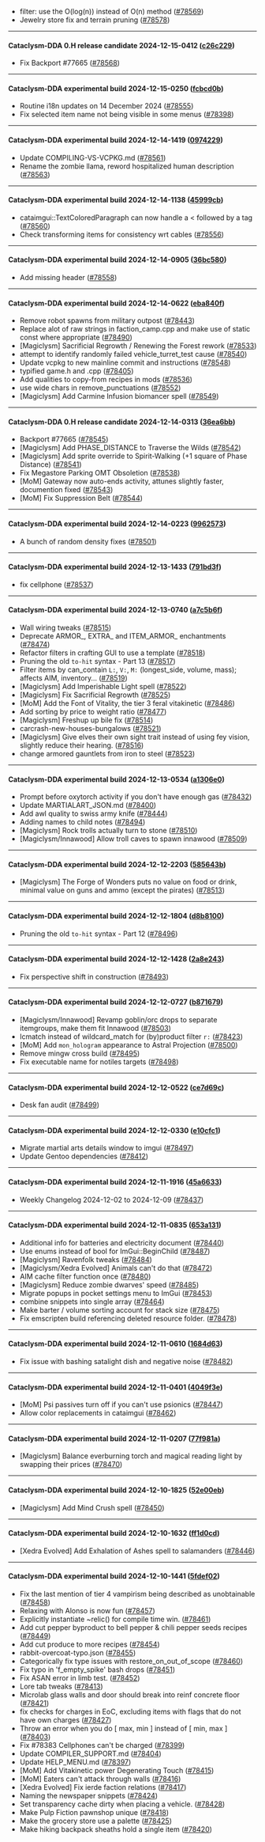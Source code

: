 * filter: use the O(log(n)) instead of O(n) method ([#78569](https://github.com/CleverRaven/Cataclysm-DDA/pull/78569))
* Jewelry store fix and terrain pruning ([#78578](https://github.com/CleverRaven/Cataclysm-DDA/pull/78578))

---

#### Cataclysm-DDA 0.H release candidate 2024-12-15-0412 ([c26c229](https://github.com/CleverRaven/Cataclysm-DDA/releases/tag/cdda-0.H-2024-12-15-0412))

* Fix Backport #77665 ([#78568](https://github.com/CleverRaven/Cataclysm-DDA/pull/78568))

---

#### Cataclysm-DDA experimental build 2024-12-15-0250 ([fcbcd0b](https://github.com/CleverRaven/Cataclysm-DDA/releases/tag/cdda-experimental-2024-12-15-0250))

* Routine i18n updates on 14 December 2024 ([#78555](https://github.com/CleverRaven/Cataclysm-DDA/pull/78555))
* Fix selected item name not being visible in some menus ([#78398](https://github.com/CleverRaven/Cataclysm-DDA/pull/78398))

---

#### Cataclysm-DDA experimental build 2024-12-14-1419 ([0974229](https://github.com/CleverRaven/Cataclysm-DDA/releases/tag/cdda-experimental-2024-12-14-1419))

* Update COMPILING-VS-VCPKG.md ([#78561](https://github.com/CleverRaven/Cataclysm-DDA/pull/78561))
* Rename the zombie llama, reword hospitalized human description ([#78563](https://github.com/CleverRaven/Cataclysm-DDA/pull/78563))

---

#### Cataclysm-DDA experimental build 2024-12-14-1138 ([45999cb](https://github.com/CleverRaven/Cataclysm-DDA/releases/tag/cdda-experimental-2024-12-14-1138))

* cataimgui::TextColoredParagraph can now handle a < followed by a tag ([#78560](https://github.com/CleverRaven/Cataclysm-DDA/pull/78560))
* Check transforming items for consistency wrt cables ([#78556](https://github.com/CleverRaven/Cataclysm-DDA/pull/78556))

---

#### Cataclysm-DDA experimental build 2024-12-14-0905 ([36bc580](https://github.com/CleverRaven/Cataclysm-DDA/releases/tag/cdda-experimental-2024-12-14-0905))

* Add missing <cwctype> header ([#78558](https://github.com/CleverRaven/Cataclysm-DDA/pull/78558))

---

#### Cataclysm-DDA experimental build 2024-12-14-0622 ([eba840f](https://github.com/CleverRaven/Cataclysm-DDA/releases/tag/cdda-experimental-2024-12-14-0622))

* Remove robot spawns from military outpost ([#78443](https://github.com/CleverRaven/Cataclysm-DDA/pull/78443))
* Replace alot of raw strings in faction_camp.cpp and make use of static const where appropriate ([#78490](https://github.com/CleverRaven/Cataclysm-DDA/pull/78490))
* [Magiclysm] Sacrificial Regrowth / Renewing the Forest rework ([#78533](https://github.com/CleverRaven/Cataclysm-DDA/pull/78533))
* attempt to identify randomly failed vehicle_turret_test cause ([#78540](https://github.com/CleverRaven/Cataclysm-DDA/pull/78540))
* Update vcpkg to new mainline commit and instructions ([#78548](https://github.com/CleverRaven/Cataclysm-DDA/pull/78548))
* typified game.h and .cpp ([#78405](https://github.com/CleverRaven/Cataclysm-DDA/pull/78405))
* Add qualities to copy-from recipes in mods ([#78536](https://github.com/CleverRaven/Cataclysm-DDA/pull/78536))
* use wide chars in remove_punctuations ([#78552](https://github.com/CleverRaven/Cataclysm-DDA/pull/78552))
* [Magiclysm] Add Carmine Infusion biomancer spell ([#78549](https://github.com/CleverRaven/Cataclysm-DDA/pull/78549))

---

#### Cataclysm-DDA 0.H release candidate 2024-12-14-0313 ([36ea6bb](https://github.com/CleverRaven/Cataclysm-DDA/releases/tag/cdda-0.H-2024-12-14-0313))

* Backport #77665 ([#78545](https://github.com/CleverRaven/Cataclysm-DDA/pull/78545))
* [Magiclysm] Add PHASE_DISTANCE to Traverse the Wilds ([#78542](https://github.com/CleverRaven/Cataclysm-DDA/pull/78542))
* [Magiclysm] Add sprite override to Spirit-Walking (+1 square of Phase Distance) ([#78541](https://github.com/CleverRaven/Cataclysm-DDA/pull/78541))
* Fix Megastore Parking OMT Obsoletion ([#78538](https://github.com/CleverRaven/Cataclysm-DDA/pull/78538))
* [MoM] Gateway now auto-ends activity, attunes slightly faster, documention fixed ([#78543](https://github.com/CleverRaven/Cataclysm-DDA/pull/78543))
* [MoM] Fix Suppression Belt ([#78544](https://github.com/CleverRaven/Cataclysm-DDA/pull/78544))

---

#### Cataclysm-DDA experimental build 2024-12-14-0223 ([9962573](https://github.com/CleverRaven/Cataclysm-DDA/releases/tag/cdda-experimental-2024-12-14-0223))

* A bunch of random density fixes ([#78501](https://github.com/CleverRaven/Cataclysm-DDA/pull/78501))

---

#### Cataclysm-DDA experimental build 2024-12-13-1433 ([791bd3f](https://github.com/CleverRaven/Cataclysm-DDA/releases/tag/cdda-experimental-2024-12-13-1433))

* fix cellphone ([#78537](https://github.com/CleverRaven/Cataclysm-DDA/pull/78537))

---

#### Cataclysm-DDA experimental build 2024-12-13-0740 ([a7c5b6f](https://github.com/CleverRaven/Cataclysm-DDA/releases/tag/cdda-experimental-2024-12-13-0740))

* Wall wiring tweaks ([#78515](https://github.com/CleverRaven/Cataclysm-DDA/pull/78515))
* Deprecate ARMOR_, EXTRA_ and ITEM_ARMOR_ enchantments ([#78474](https://github.com/CleverRaven/Cataclysm-DDA/pull/78474))
* Refactor filters in crafting GUI to use a template ([#78518](https://github.com/CleverRaven/Cataclysm-DDA/pull/78518))
* Pruning the old ``to-hit`` syntax - Part 13 ([#78517](https://github.com/CleverRaven/Cataclysm-DDA/pull/78517))
* Filter items by can_contain `L:`, `V:`, `M:` (longest_side, volume, mass); affects AIM, inventory… ([#78519](https://github.com/CleverRaven/Cataclysm-DDA/pull/78519))
* [Magiclysm] Add Imperishable Light spell ([#78522](https://github.com/CleverRaven/Cataclysm-DDA/pull/78522))
* [Magiclysm] Fix Sacrificial Regrowth ([#78525](https://github.com/CleverRaven/Cataclysm-DDA/pull/78525))
* [MoM] Add the Font of Vitality, the tier 3 feral vitakinetic ([#78486](https://github.com/CleverRaven/Cataclysm-DDA/pull/78486))
* Add sorting by price to weight ratio ([#78477](https://github.com/CleverRaven/Cataclysm-DDA/pull/78477))
* [Magiclysm] Freshup up bile fix ([#78514](https://github.com/CleverRaven/Cataclysm-DDA/pull/78514))
* carcrash-new-houses-bungalows ([#78521](https://github.com/CleverRaven/Cataclysm-DDA/pull/78521))
* [Magiclysm] Give elves their own sight trait instead of using fey vision, slightly reduce their hearing. ([#78516](https://github.com/CleverRaven/Cataclysm-DDA/pull/78516))
* change armored gauntlets from iron to steel ([#78523](https://github.com/CleverRaven/Cataclysm-DDA/pull/78523))

---

#### Cataclysm-DDA experimental build 2024-12-13-0534 ([a1306e0](https://github.com/CleverRaven/Cataclysm-DDA/releases/tag/cdda-experimental-2024-12-13-0534))

* Prompt before oxytorch activity if you don't have enough gas ([#78432](https://github.com/CleverRaven/Cataclysm-DDA/pull/78432))
* Update MARTIALART_JSON.md ([#78400](https://github.com/CleverRaven/Cataclysm-DDA/pull/78400))
* Add awl quality to swiss army knife ([#78444](https://github.com/CleverRaven/Cataclysm-DDA/pull/78444))
* Adding names to child notes ([#78494](https://github.com/CleverRaven/Cataclysm-DDA/pull/78494))
* [Magiclysm] Rock trolls actually turn to stone ([#78510](https://github.com/CleverRaven/Cataclysm-DDA/pull/78510))
* [Magiclysm/Innawood] Allow troll caves to spawn innawood ([#78509](https://github.com/CleverRaven/Cataclysm-DDA/pull/78509))

---

#### Cataclysm-DDA experimental build 2024-12-12-2203 ([585643b](https://github.com/CleverRaven/Cataclysm-DDA/releases/tag/cdda-experimental-2024-12-12-2203))

* [Magiclysm] The Forge of Wonders puts no value on food or drink, minimal value on guns and ammo (except the pirates) ([#78513](https://github.com/CleverRaven/Cataclysm-DDA/pull/78513))

---

#### Cataclysm-DDA experimental build 2024-12-12-1804 ([d8b8100](https://github.com/CleverRaven/Cataclysm-DDA/releases/tag/cdda-experimental-2024-12-12-1804))

* Pruning the old ``to-hit`` syntax - Part 12 ([#78496](https://github.com/CleverRaven/Cataclysm-DDA/pull/78496))

---

#### Cataclysm-DDA experimental build 2024-12-12-1428 ([2a8e243](https://github.com/CleverRaven/Cataclysm-DDA/releases/tag/cdda-experimental-2024-12-12-1428))

* Fix perspective shift in construction ([#78493](https://github.com/CleverRaven/Cataclysm-DDA/pull/78493))

---

#### Cataclysm-DDA experimental build 2024-12-12-0727 ([b871679](https://github.com/CleverRaven/Cataclysm-DDA/releases/tag/cdda-experimental-2024-12-12-0727))

* [Magiclysm/Innawood] Revamp goblin/orc drops to separate itemgroups, make them fit Innawood ([#78503](https://github.com/CleverRaven/Cataclysm-DDA/pull/78503))
* lcmatch instead of wildcard_match for (by)product filter `r:` ([#78423](https://github.com/CleverRaven/Cataclysm-DDA/pull/78423))
* [MoM] Add `mon_hologram` appearance to Astral Projection ([#78500](https://github.com/CleverRaven/Cataclysm-DDA/pull/78500))
* Remove mingw cross build ([#78495](https://github.com/CleverRaven/Cataclysm-DDA/pull/78495))
* Fix executable name for notiles targets ([#78498](https://github.com/CleverRaven/Cataclysm-DDA/pull/78498))

---

#### Cataclysm-DDA experimental build 2024-12-12-0522 ([ce7d69c](https://github.com/CleverRaven/Cataclysm-DDA/releases/tag/cdda-experimental-2024-12-12-0522))

* Desk fan audit ([#78499](https://github.com/CleverRaven/Cataclysm-DDA/pull/78499))

---

#### Cataclysm-DDA experimental build 2024-12-12-0330 ([e10cfc1](https://github.com/CleverRaven/Cataclysm-DDA/releases/tag/cdda-experimental-2024-12-12-0330))

* Migrate martial arts details window to imgui ([#78497](https://github.com/CleverRaven/Cataclysm-DDA/pull/78497))
* Update Gentoo dependencies ([#78412](https://github.com/CleverRaven/Cataclysm-DDA/pull/78412))

---

#### Cataclysm-DDA experimental build 2024-12-11-1916 ([45a6633](https://github.com/CleverRaven/Cataclysm-DDA/releases/tag/cdda-experimental-2024-12-11-1916))

* Weekly Changelog 2024-12-02 to 2024-12-09 ([#78437](https://github.com/CleverRaven/Cataclysm-DDA/pull/78437))

---

#### Cataclysm-DDA experimental build 2024-12-11-0835 ([653a131](https://github.com/CleverRaven/Cataclysm-DDA/releases/tag/cdda-experimental-2024-12-11-0835))

* Additional info for batteries and electricity document ([#78440](https://github.com/CleverRaven/Cataclysm-DDA/pull/78440))
* Use enums instead of bool for ImGui::BeginChild ([#78487](https://github.com/CleverRaven/Cataclysm-DDA/pull/78487))
* [Magiclysm] Ravenfolk tweaks ([#78484](https://github.com/CleverRaven/Cataclysm-DDA/pull/78484))
* [Magiclysm/Xedra Evolved] Animals can't do that ([#78472](https://github.com/CleverRaven/Cataclysm-DDA/pull/78472))
* AIM cache filter function once ([#78480](https://github.com/CleverRaven/Cataclysm-DDA/pull/78480))
* [Magiclysm] Reduce zombie dwarves' speed ([#78485](https://github.com/CleverRaven/Cataclysm-DDA/pull/78485))
* Migrate popups in pocket settings menu to ImGui ([#78453](https://github.com/CleverRaven/Cataclysm-DDA/pull/78453))
* combine snippets into single array ([#78464](https://github.com/CleverRaven/Cataclysm-DDA/pull/78464))
* Make barter / volume sorting account for stack size ([#78475](https://github.com/CleverRaven/Cataclysm-DDA/pull/78475))
* Fix emscripten build referencing deleted resource folder. ([#78478](https://github.com/CleverRaven/Cataclysm-DDA/pull/78478))

---

#### Cataclysm-DDA experimental build 2024-12-11-0610 ([1684d63](https://github.com/CleverRaven/Cataclysm-DDA/releases/tag/cdda-experimental-2024-12-11-0610))

* Fix issue with bashing satalight dish and negative noise ([#78482](https://github.com/CleverRaven/Cataclysm-DDA/pull/78482))

---

#### Cataclysm-DDA experimental build 2024-12-11-0401 ([4049f3e](https://github.com/CleverRaven/Cataclysm-DDA/releases/tag/cdda-experimental-2024-12-11-0401))

* [MoM] Psi passives turn off if you can't use psionics ([#78447](https://github.com/CleverRaven/Cataclysm-DDA/pull/78447))
* Allow color replacements in cataimgui ([#78462](https://github.com/CleverRaven/Cataclysm-DDA/pull/78462))

---

#### Cataclysm-DDA experimental build 2024-12-11-0207 ([77f981a](https://github.com/CleverRaven/Cataclysm-DDA/releases/tag/cdda-experimental-2024-12-11-0207))

* [Magiclysm] Balance everburning torch and magical reading light by swapping their prices ([#78470](https://github.com/CleverRaven/Cataclysm-DDA/pull/78470))

---

#### Cataclysm-DDA experimental build 2024-12-10-1825 ([52e00eb](https://github.com/CleverRaven/Cataclysm-DDA/releases/tag/cdda-experimental-2024-12-10-1825))

* [Magiclysm] Add Mind Crush spell ([#78450](https://github.com/CleverRaven/Cataclysm-DDA/pull/78450))

---

#### Cataclysm-DDA experimental build 2024-12-10-1632 ([ff1d0cd](https://github.com/CleverRaven/Cataclysm-DDA/releases/tag/cdda-experimental-2024-12-10-1632))

* [Xedra Evolved] Add Exhalation of Ashes spell to salamanders ([#78446](https://github.com/CleverRaven/Cataclysm-DDA/pull/78446))

---

#### Cataclysm-DDA experimental build 2024-12-10-1441 ([5fdef02](https://github.com/CleverRaven/Cataclysm-DDA/releases/tag/cdda-experimental-2024-12-10-1441))

* Fix the last mention of tier 4 vampirism being described as unobtainable ([#78458](https://github.com/CleverRaven/Cataclysm-DDA/pull/78458))
* Relaxing with Alonso is now fun ([#78457](https://github.com/CleverRaven/Cataclysm-DDA/pull/78457))
* Explicitly instantiate ~relic() for compile time win. ([#78461](https://github.com/CleverRaven/Cataclysm-DDA/pull/78461))
* Add cut pepper byproduct to bell pepper & chili pepper seeds recipes ([#78449](https://github.com/CleverRaven/Cataclysm-DDA/pull/78449))
* Add cut produce to more recipes ([#78454](https://github.com/CleverRaven/Cataclysm-DDA/pull/78454))
* rabbit-overcoat-typo.json ([#78455](https://github.com/CleverRaven/Cataclysm-DDA/pull/78455))
* Categorically fix type issues with restore_on_out_of_scope ([#78460](https://github.com/CleverRaven/Cataclysm-DDA/pull/78460))
* Fix typo in 'f_empty_spike' bash drops ([#78451](https://github.com/CleverRaven/Cataclysm-DDA/pull/78451))
* Fix ASAN error in limb test. ([#78452](https://github.com/CleverRaven/Cataclysm-DDA/pull/78452))
* Lore tab tweaks ([#78413](https://github.com/CleverRaven/Cataclysm-DDA/pull/78413))
* Microlab glass walls and door should break into reinf concrete floor ([#78421](https://github.com/CleverRaven/Cataclysm-DDA/pull/78421))
* fix checks for charges in EoC, excluding items with flags that do not have own charges ([#78427](https://github.com/CleverRaven/Cataclysm-DDA/pull/78427))
* Throw an error when you do [ max, min ] instead of [ min, max ] ([#78403](https://github.com/CleverRaven/Cataclysm-DDA/pull/78403))
* Fix #78383 Cellphones can't be charged ([#78399](https://github.com/CleverRaven/Cataclysm-DDA/pull/78399))
* Update COMPILER_SUPPORT.md ([#78404](https://github.com/CleverRaven/Cataclysm-DDA/pull/78404))
* Update HELP_MENU.md ([#78397](https://github.com/CleverRaven/Cataclysm-DDA/pull/78397))
* [MoM] Add Vitakinetic power Degenerating Touch ([#78415](https://github.com/CleverRaven/Cataclysm-DDA/pull/78415))
* [MoM] Eaters can't attack through walls ([#78416](https://github.com/CleverRaven/Cataclysm-DDA/pull/78416))
* [Xedra Evolved] Fix ierde faction relations ([#78417](https://github.com/CleverRaven/Cataclysm-DDA/pull/78417))
* Naming the newspaper snippets ([#78424](https://github.com/CleverRaven/Cataclysm-DDA/pull/78424))
* Set transparency cache dirty when placing a vehicle. ([#78428](https://github.com/CleverRaven/Cataclysm-DDA/pull/78428))
* Make Pulp Fiction pawnshop unique ([#78418](https://github.com/CleverRaven/Cataclysm-DDA/pull/78418))
* Make the grocery store use a palette ([#78425](https://github.com/CleverRaven/Cataclysm-DDA/pull/78425))
* Make hiking backpack sheaths hold a single item ([#78420](https://github.com/CleverRaven/Cataclysm-DDA/pull/78420))
